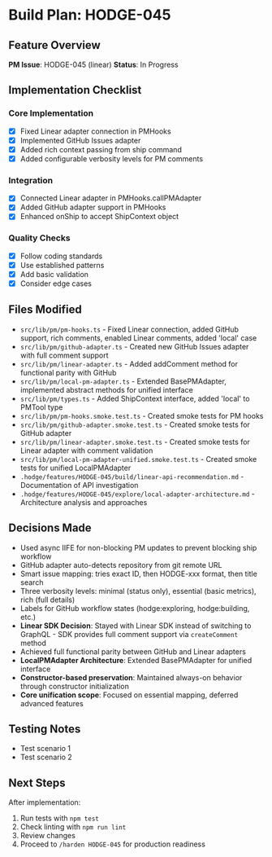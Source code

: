 # Build Plan: HODGE-045

## Feature Overview
**PM Issue**: HODGE-045 (linear)
**Status**: In Progress

## Implementation Checklist

### Core Implementation
- [x] Fixed Linear adapter connection in PMHooks
- [x] Implemented GitHub Issues adapter
- [x] Added rich context passing from ship command
- [x] Added configurable verbosity levels for PM comments

### Integration
- [x] Connected Linear adapter in PMHooks.callPMAdapter
- [x] Added GitHub adapter support in PMHooks
- [x] Enhanced onShip to accept ShipContext object

### Quality Checks
- [x] Follow coding standards
- [x] Use established patterns
- [x] Add basic validation
- [x] Consider edge cases

## Files Modified
<!-- Track files as you modify them -->
- `src/lib/pm/pm-hooks.ts` - Fixed Linear connection, added GitHub support, rich comments, enabled Linear comments, added 'local' case
- `src/lib/pm/github-adapter.ts` - Created new GitHub Issues adapter with full comment support
- `src/lib/pm/linear-adapter.ts` - Added addComment method for functional parity with GitHub
- `src/lib/pm/local-pm-adapter.ts` - Extended BasePMAdapter, implemented abstract methods for unified interface
- `src/lib/pm/types.ts` - Added ShipContext interface, added 'local' to PMTool type
- `src/lib/pm/pm-hooks.smoke.test.ts` - Created smoke tests for PM hooks
- `src/lib/pm/github-adapter.smoke.test.ts` - Created smoke tests for GitHub adapter
- `src/lib/pm/linear-adapter.smoke.test.ts` - Created smoke tests for Linear adapter with comment validation
- `src/lib/pm/local-pm-adapter-unified.smoke.test.ts` - Created smoke tests for unified LocalPMAdapter
- `.hodge/features/HODGE-045/build/linear-api-recommendation.md` - Documentation of API investigation
- `.hodge/features/HODGE-045/explore/local-adapter-architecture.md` - Architecture analysis and approaches

## Decisions Made
<!-- Document any implementation decisions -->
- Used async IIFE for non-blocking PM updates to prevent blocking ship workflow
- GitHub adapter auto-detects repository from git remote URL
- Smart issue mapping: tries exact ID, then HODGE-xxx format, then title search
- Three verbosity levels: minimal (status only), essential (basic metrics), rich (full details)
- Labels for GitHub workflow states (hodge:exploring, hodge:building, etc.)
- **Linear SDK Decision**: Stayed with Linear SDK instead of switching to GraphQL - SDK provides full comment support via `createComment` method
- Achieved full functional parity between GitHub and Linear adapters
- **LocalPMAdapter Architecture**: Extended BasePMAdapter for unified interface
- **Constructor-based preservation**: Maintained always-on behavior through constructor initialization
- **Core unification scope**: Focused on essential mapping, deferred advanced features

## Testing Notes
<!-- Notes for testing approach -->
- Test scenario 1
- Test scenario 2

## Next Steps
After implementation:
1. Run tests with `npm test`
2. Check linting with `npm run lint`
3. Review changes
4. Proceed to `/harden HODGE-045` for production readiness
